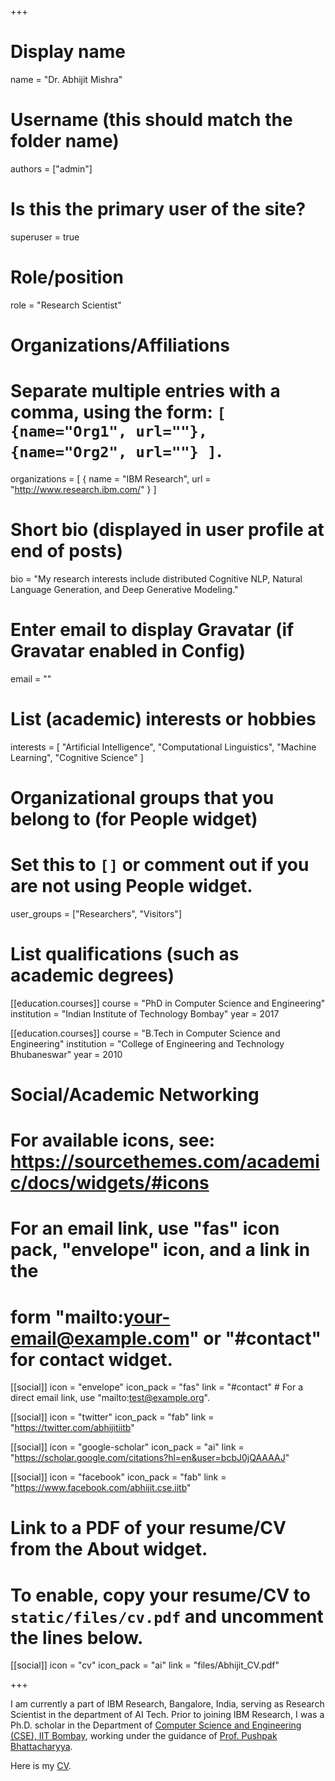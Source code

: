 +++
# Display name
name = "Dr. Abhijit Mishra"

# Username (this should match the folder name)
authors = ["admin"]

# Is this the primary user of the site?
superuser = true

# Role/position
role = "Research Scientist"

# Organizations/Affiliations
#   Separate multiple entries with a comma, using the form: `[ {name="Org1", url=""}, {name="Org2", url=""} ]`.
organizations = [ { name = "IBM Research", url = "http://www.research.ibm.com/" } ]

# Short bio (displayed in user profile at end of posts)
bio = "My research interests include distributed Cognitive NLP, Natural Language Generation, and Deep Generative Modeling."

# Enter email to display Gravatar (if Gravatar enabled in Config)
email = ""

# List (academic) interests or hobbies
interests = [
  "Artificial Intelligence",
  "Computational Linguistics",
  "Machine Learning",
  "Cognitive Science"
]

# Organizational groups that you belong to (for People widget)
#   Set this to `[]` or comment out if you are not using People widget.
user_groups = ["Researchers", "Visitors"]

# List qualifications (such as academic degrees)
[[education.courses]]
  course = "PhD in Computer Science and Engineering"
  institution = "Indian Institute of Technology Bombay"
  year = 2017

[[education.courses]]
  course = "B.Tech in Computer Science and Engineering"
  institution = "College of Engineering and Technology Bhubaneswar"
  year = 2010


# Social/Academic Networking
# For available icons, see: https://sourcethemes.com/academic/docs/widgets/#icons
#   For an email link, use "fas" icon pack, "envelope" icon, and a link in the
#   form "mailto:your-email@example.com" or "#contact" for contact widget.

[[social]]
  icon = "envelope"
  icon_pack = "fas"
  link = "#contact"  # For a direct email link, use "mailto:test@example.org".

[[social]]
  icon = "twitter"
  icon_pack = "fab"
  link = "https://twitter.com/abhijitiitb"

[[social]]
  icon = "google-scholar"
  icon_pack = "ai"
  link = "https://scholar.google.com/citations?hl=en&user=bcbJ0jQAAAAJ"

[[social]]
  icon = "facebook"
  icon_pack = "fab"
  link = "https://www.facebook.com/abhijit.cse.iitb"

# Link to a PDF of your resume/CV from the About widget.
# To enable, copy your resume/CV to `static/files/cv.pdf` and uncomment the lines below.
[[social]]
   icon = "cv"
   icon_pack = "ai"
   link = "files/Abhijit_CV.pdf"

+++

I am currently a part of IBM Research, Bangalore, India, serving as Research Scientist in the department of AI Tech. Prior to joining IBM Research, I was a Ph.D. scholar in the Department of [Computer Science and Engineering (CSE), IIT Bombay](http://www.cse.iitb.ac.in/), working under the guidance of [Prof. Pushpak Bhattacharyya](http://www.cse.iitb.ac.in/~pb/).

Here is my [CV](files/Abhijit_CV.pdf).

